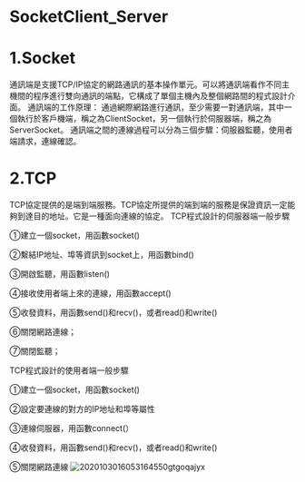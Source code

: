 # SocketClient_Server
# 1.Socket
通訊端是支援TCP/IP協定的網路通訊的基本操作單元。可以將通訊端看作不同主機間的程序進行雙向通訊的端點，它構成了單個主機內及整個網路間的程式設計介面。
通訊端的工作原理：
通過網際網路進行通訊，至少需要一對通訊端，其中一個執行於客戶機端，稱之為ClientSocket，另一個執行於伺服器端，稱之為ServerSocket。
通訊端之間的連線過程可以分為三個步驟：伺服器監聽，使用者端請求，連線確認。

# 2.TCP
TCP協定提供的是端到端服務。TCP協定所提供的端到端的服務是保證資訊一定能夠到達目的地址。它是一種面向連線的協定。
TCP程式設計的伺服器端一般步驟

①建立一個socket，用函數socket()


②繫結IP地址、埠等資訊到socket上，用函數bind()

③開啟監聽，用函數listen()

④接收使用者端上來的連線，用函數accept()

⑤收發資料，用函數send()和recv()，或者read()和write()

⑥關閉網路連線；

⑦關閉監聽；

TCP程式設計的使用者端一般步驟

①建立一個socket，用函數socket()

②設定要連線的對方的IP地址和埠等屬性

③連線伺服器，用函數connect(）

④收發資料，用函數send()和recv()，或者read()和write()

⑤關閉網路連線
![2020103016053164550gtgoqajyx](https://user-images.githubusercontent.com/50354880/128819044-3f28d79d-97ad-4898-82bf-19339afa42d8.png)
